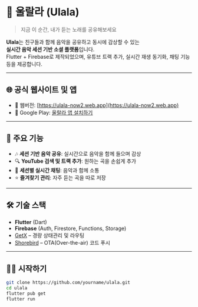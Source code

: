 # 🎵 울랄라 (Ulala)

> 지금 이 순간, 내가 듣는 노래를 공유해보세요

**Ulala**는 친구들과 함께 음악을 공유하고 동시에 감상할 수 있는  
**실시간 음악 세션 기반 소셜 플랫폼**입니다.  
Flutter + Firebase로 제작되었으며, 유튜브 트랙 추가, 실시간 재생 동기화, 채팅 기능 등을 제공합니다.

---

## 🌐 공식 웹사이트 및 앱

- 🔗 웹버전: [https://ulala-now2.web.app](https://ulala-now2.web.app)
- 📱 Google Play: [울랄라 앱 설치하기](https://play.google.com/store/apps/details?id=com.jylee.ulala_now2)

---

## 🚀 주요 기능

- 🎶 **세션 기반 음악 공유**: 실시간으로 음악을 함께 들으며 감상
- 🔍 **YouTube 검색 및 트랙 추가**: 원하는 곡을 손쉽게 추가
- 💬 **세션별 실시간 채팅**: 음악과 함께 소통
- ⭐ **즐겨찾기 관리**: 자주 듣는 곡을 따로 저장

---

## 🛠️ 기술 스택

- **Flutter** (Dart)
- **Firebase** (Auth, Firestore, Functions, Storage)
- [GetX](https://pub.dev/packages/get) – 경량 상태관리 및 라우팅
- [Shorebird](https://pub.dev/packages/shorebird_code_push) – OTA(Over-the-air) 코드 푸시

---

## 🧑‍💻 시작하기

```bash
git clone https://github.com/yourname/ulala.git
cd ulala
flutter pub get
flutter run
